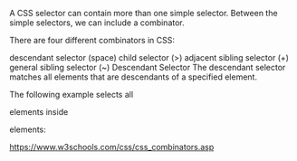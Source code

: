 A CSS selector can contain more than one simple selector. Between the simple selectors, we can include a combinator.

There are four different combinators in CSS:

descendant selector (space)
child selector (>)
adjacent sibling selector (+)
general sibling selector (~)
Descendant Selector
The descendant selector matches all elements that are descendants of a specified element.

The following example selects all <p> elements inside <div> elements: 

https://www.w3schools.com/css/css_combinators.asp